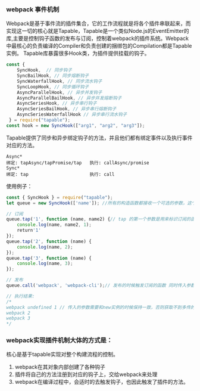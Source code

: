 ### webpack 事件机制
Webpack是基于事件流的插件集合，它的工作流程就是将各个插件串联起来，而实现这一切的核心就是Tapable，Tapable是一个类似Node.js的EventEmitter的库,主要是控制钩子函数的发布与订阅，控制着webpack的插件系统。Webpack中最核心的负责编译的Compiler和负责创建的捆绑包的Compilation都是Tapable实例。
Tapable库暴露很多Hook类，为插件提供挂载的钩子。
```js
const {
	SyncHook,  // 同步钩子
	SyncBailHook, // 同步熔断钩子
	SyncWaterfallHook, // 同步流水钩子
	SyncLoopHook, // 同步循环钩子
	AsyncParallelHook, // 异步并发钩子
	AsyncParallelBailHook, // 异步并发熔断钩子
	AsyncSeriesHook, // 异步串行钩子
	AsyncSeriesBailHook, // 异步串行熔断钩子
	AsyncSeriesWaterfallHook // 异步串行流水钩子
 } = require("tapable");
const hook = new SyncHook(["arg1", "arg2", "arg3"]);
```

Tapable提供了同步和异步绑定钩子的方法，并且他们都有绑定事件以及执行事件对应的方法。

```
Async*
绑定: tapAsync/tapPromise/tap   执行: callAsync/promise
Sync*
绑定: tap                       执行: call
```

使用例子：
```js
const { SyncHook } = require("tapable");
let queue = new SyncHook(['name']); //所有的构造函数都接收一个可选的参数，这个参数是一个字符串的数组。

// 订阅
queue.tap('1', function (name, name2) {// tap 的第一个参数是用来标识订阅的函数的
    console.log(name, name2, 1);
    return'1'
});
queue.tap('2', function (name) {
    console.log(name, 2);
});
queue.tap('3', function (name) {
    console.log(name, 3);
});

// 发布
queue.call('webpack', 'webpack-cli');// 发布的时候触发订阅的函数 同时传入参数

// 执行结果:
/*
webpack undefined 1 // 传入的参数需要和new实例的时候保持一致，否则获取不到多传的参数
webpack 2
webpack 3
*/
```


### webpack实现插件机制大体的方式是：
核心是基于tapable实现对整个构建流程的控制。
1. webpack在其对象内部创建了各种钩子
2. 插件将自己的方法注册到对应的钩子上，交给webpack来处理
3. webpack在编译过程中，会适时的去触发钩子，也因此触发了插件的方法。


